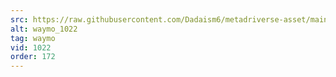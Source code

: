 ```yaml
---
src: https://raw.githubusercontent.com/Dadaism6/metadriverse-asset/main/script-waymo-output-newcompressed/waymo_1022.mp4
alt: waymo_1022
tag: waymo
vid: 1022
order: 172
---
```

